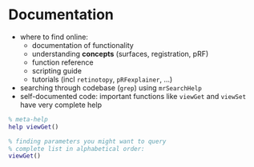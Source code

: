 # Documentation

- where to find online:
  - documentation of functionality
  - understanding **concepts** (surfaces, registration, pRF) 
  - function reference
  - scripting guide
  - tutorials (incl `retinotopy`, `pRFexplainer`, ...)
- searching through codebase (`grep`) using `mrSearchHelp`
- self-documented code: important functions like `viewGet` and `viewSet` have very complete help

```matlab
% meta-help
help viewGet()

% finding parameters you might want to query
% complete list in alphabetical order:
viewGet()
```